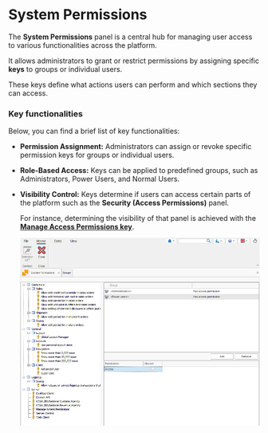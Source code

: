 # **System Permissions**

The **System Permissions** panel is a central hub for managing user access to various functionalities across the platform. 

It allows administrators to grant or restrict permissions by assigning specific **keys** to groups or individual users.

These keys define what actions users can perform and which sections they can access. 

### Key functionalities

Below, you can find a brief list of key functionalities:

- **Permission Assignment:** Administrators can assign or revoke specific permission keys for groups or individual users.
- **Role-Based Access:** Keys can be applied to predefined groups, such as Administrators, Power Users, and Normal Users.
- **Visibility Control:** Keys determine if users can access certain parts of the platform such as the **Security (Access Permissions)** panel.

  For instance, determining the visibility of that panel is achieved with the **[Manage Access Permissions key](manage-access-permissions.md)**.

  ![pictures](pictures/System_permissions_overview_17_12.png)
